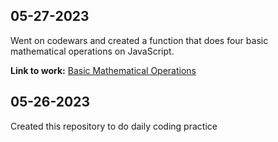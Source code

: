 ## 05-27-2023
Went on codewars and created a function that does four basic mathematical operations on JavaScript.

**Link to work:** [Basic Mathematical Operations]()

## 05-26-2023
Created this repository to do daily coding practice